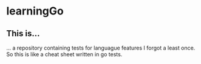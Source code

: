 # learningGo

## This is...

... a repository containing tests for languague features I forgot a least once.
So this is like a cheat sheet written in go tests.

